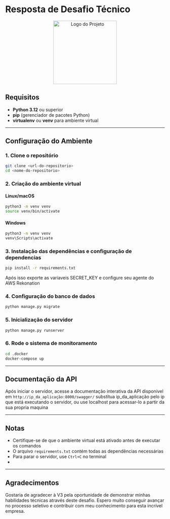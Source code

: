 # Resposta de Desafio Técnico

<p align="center">
    <img src="./.github/logo.png" width="200px" alt="Logo do Projeto">
</p>

## Requisitos

- **Python 3.12** ou superior
- **pip** (gerenciador de pacotes Python)
- **virtualenv** ou **venv** para ambiente virtual

---

## Configuração do Ambiente

### 1. Clone o repositório
```bash
git clone <url-do-repositorio>
cd <nome-do-repositorio>
```

### 2. Criação do ambiente virtual

#### Linux/macOS
```bash
python3 -m venv venv
source venv/bin/activate
```

#### Windows
```bash
python3 -m venv venv
venv\Scripts\activate
```

### 3. Instalação das dependências e configuração de dependencias

```bash
pip install -r requirements.txt
```
Após isso exporte as variaveis SECRET_KEY e configure seu agente do AWS Rekonation
### 4. Configuração do banco de dados
```bash
python manage.py migrate
```

### 5. Inicialização do servidor
```bash
python manage.py runserver
```

### 6. Rode o sistema de monitoramento 
```bash
cd .docker
docker-compose up
```

---

## Documentação da API

Após iniciar o servidor, acesse a documentação interativa da API disponivel em `http://ip_da_aplicação:8000/swagger/`
substitua ip_da_aplicação pelo ip que está executando o servidor, ou use localhost para acessar-lo a partir da sua propria maquina

---

## Notas

- Certifique-se de que o ambiente virtual está ativado antes de executar os comandos
- O arquivo `requirements.txt` contém todas as dependências necessárias
- Para parar o servidor, use `Ctrl+C` no terminal
- 
---

## Agradecimentos
Gostaria de agradecer à V3 pela oportunidade de demonstrar minhas habilidades técnicas através deste desafio.
Espero muito conseguir avançar no processo seletivo e contribuir com meu conhecimento para esta incrível empresa.
